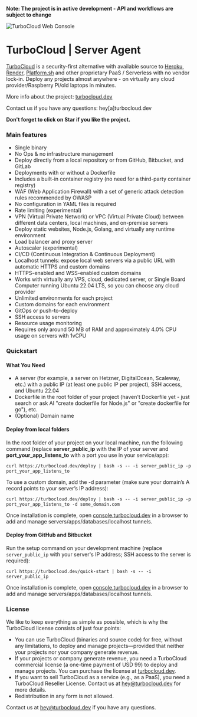 **Note: The project is in active development - API and workflows are subject to change**

![TurboCloud Web Console](https://turbocloud.dev/img/turbo-cloud-self-hosting-web-console.png)

# TurboCloud | Server Agent

[TurboCloud](https://turbocloud.dev) is a security-first alternative with available source to [Heroku](https://www.heroku.com/), [Render](https://render.com/), [Platform.sh](https://platform.sh/) and other proprietary PaaS / Serverless with no vendor lock-in. Deploy any projects almost anywhere - on virtually any cloud provider/Raspberry Pi/old laptops in minutes.

More info about the project: [turbocloud.dev](https://turbocloud.dev)

Contact us if you have any questions: hey[a]turbocloud.dev

**Don't forget to click on Star if you like the project.**

### Main features

- Single binary
- No Ops & no infrastructure management
- Deploy directly from a local repository or from GitHub, Bitbucket, and GitLab
- Deployments with or without a Dockerfile
- Includes a built-in container registry (no need for a third-party container registry)
- WAF (Web Application Firewall) with a set of generic attack detection rules recommended by OWASP
- No configuration in YAML files is required
- Rate limiting (experimental)
- VPN (Virtual Private Network) or VPC (Virtual Private Cloud) between different data centers, local machines, and on-premise servers
- Deploy static websites, Node.js, Golang, and virtually any runtime environment
- Load balancer and proxy server
- Autoscaler (experimental)
- CI/CD (Continuous Integration & Continuous Deployment)
- Localhost tunnels: expose local web servers via a public URL with automatic HTTPS and custom domains
- HTTPS-enabled and WSS-enabled custom domains
- Works with virtually any VPS, cloud, dedicated server, or Single Board Computer running Ubuntu 22.04 LTS, so you can choose any cloud provider
- Unlimited environments for each project
- Custom domains for each environment
- GitOps or push-to-deploy
- SSH access to servers
- Resource usage monitoring
- Requires only around 50 MB of RAM and approximately 4.0% CPU usage on servers with 1vCPU

### Quickstart

#### What You Need

- A server (for example, a server on Hetzner, DigitalOcean, Scaleway, etc.) with a public IP (at least one public IP per project), SSH access, and Ubuntu 22.04
- Dockerfile in the root folder of your project (haven't Dockerfile yet - just search or ask AI "create dockerfile for Node.js" or "create dockerfile for go"), etc.
- (Optional) Domain name

#### Deploy from local folders
In the root folder of your project on your local machine, run the following command
(replace **server_public_ip** with the IP of your server and **port_your_app_listens_to** with a port you use in your service/app):
```
curl https://turbocloud.dev/deploy | bash -s -- -i server_public_ip -p port_your_app_listens_to
```

To use a custom domain, add the -d parameter (make sure your domain’s A record points to your server’s IP address):
```
curl https://turbocloud.dev/deploy | bash -s -- -i server_public_ip -p port_your_app_listens_to -d some_domain.com
```

Once installation is complete, open <a href="https://console.turbocloud.dev">console.turbocloud.dev</a> in a browser to add and manage servers/apps/databases/localhost tunnels.


#### Deploy from GitHub and Bitbucket
Run the setup command on your development machine (replace <code>server_public_ip</code> with your server's IP address; SSH access to the server is required):
```
curl https://turbocloud.dev/quick-start | bash -s -- -i server_public_ip
```
Once installation is complete, open <a href="https://console.turbocloud.dev">console.turbocloud.dev</a> in a browser to add and manage servers/apps/databases/localhost tunnels.




### License

We like to keep everything as simple as possible, which is why the TurboCloud license consists of just four points:

- You can use TurboCloud (binaries and source code) for free, without any limitations, to deploy and manage projects—provided that neither your projects nor your company generate revenue.
- If your projects or company generate revenue, you need a TurboCloud commercial license (a one-time payment of USD 99) to deploy and manage projects. You can purchase the license at [turbocloud.dev](https://turbocloud.dev/).
- If you want to sell TurboCloud as a service (e.g., as a PaaS), you need a TurboCloud Reseller License. Contact us at [hey@turbocloud.dev](mailto:hey@turbocloud.dev) for more details.
- Redistribution in any form is not allowed.

Contact us at hey@turbocloud.dev if you have any questions.